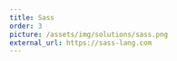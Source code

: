 ```yaml
---
title: Sass
order: 3
picture: /assets/img/solutions/sass.png
external_url: https://sass-lang.com
---
```

